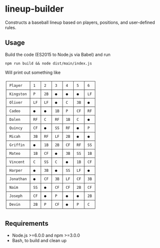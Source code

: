 # lineup-builder
Constructs a baseball lineup based on players, positions, and user-defined rules.

## Usage

Build the code (ES2015 to Node.js via Babel) and run 

```
npm run build && node dist/main/index.js
```

Will print out something like

```
┌──────────┬────┬────┬────┬────┬────┬────┐
│ Player   │ 1  │ 2  │ 3  │ 4  │ 5  │ 6  │
├──────────┼────┼────┼────┼────┼────┼────┤
│ Kingston │ P  │ 2B │ ●  │ ●  │ ●  │ LF │
├──────────┼────┼────┼────┼────┼────┼────┤
│ Oliver   │ LF │ LF │ ●  │ C  │ 3B │ ●  │
├──────────┼────┼────┼────┼────┼────┼────┤
│ Cadeo    │ ●  │ ●  │ 1B │ P  │ CF │ RF │
├──────────┼────┼────┼────┼────┼────┼────┤
│ Dalen    │ RF │ C  │ RF │ 1B │ C  │ ●  │
├──────────┼────┼────┼────┼────┼────┼────┤
│ Quincy   │ CF │ ●  │ SS │ RF │ ●  │ P  │
├──────────┼────┼────┼────┼────┼────┼────┤
│ Micah    │ 3B │ RF │ LF │ 2B │ ●  │ ●  │
├──────────┼────┼────┼────┼────┼────┼────┤
│ Griffin  │ ●  │ 1B │ 2B │ CF │ RF │ SS │
├──────────┼────┼────┼────┼────┼────┼────┤
│ Mateo    │ 1B │ CF │ ●  │ 3B │ SS │ 1B │
├──────────┼────┼────┼────┼────┼────┼────┤
│ Vincent  │ C  │ SS │ C  │ ●  │ 1B │ CF │
├──────────┼────┼────┼────┼────┼────┼────┤
│ Harper   │ ●  │ 3B │ ●  │ SS │ LF │ ●  │
├──────────┼────┼────┼────┼────┼────┼────┤
│ Jonathan │ ●  │ CF │ 3B │ LF │ CF │ 3B │
├──────────┼────┼────┼────┼────┼────┼────┤
│ Naim     │ SS │ ●  │ CF │ CF │ 2B │ CF │
├──────────┼────┼────┼────┼────┼────┼────┤
│ Joseph   │ CF │ ●  │ P  │ ●  │ ●  │ 2B │
├──────────┼────┼────┼────┼────┼────┼────┤
│ Devin    │ 2B │ P  │ CF │ ●  │ P  │ C  │
└──────────┴────┴────┴────┴────┴────┴────┘
```

## Requirements 

* Node.js >=6.0.0 and npm >=3.0.0
* Bash, to build and clean up
